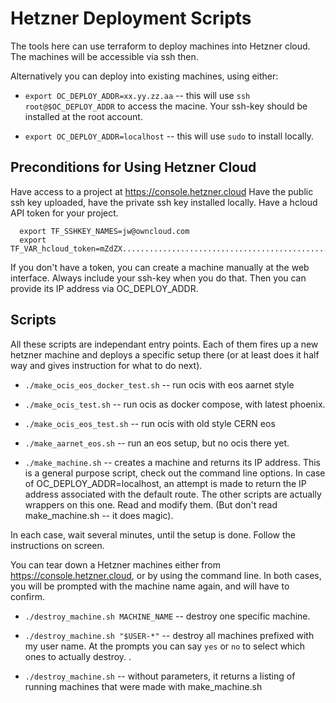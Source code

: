 # Hetzner Deployment Scripts

The tools here can use terraform to deploy machines into Hetzner cloud.
The machines will be accessible via ssh then.

Alternatively you can deploy into existing machines, using either:

 * `export OC_DEPLOY_ADDR=xx.yy.zz.aa` -- this will use `ssh root@$OC_DEPLOY_ADDR` to access the macine. Your ssh-key should be installed at the root account.

 * `export OC_DEPLOY_ADDR=localhost` -- this will use `sudo` to install locally.


## Preconditions for Using Hetzner Cloud

Have access to a project at https://console.hetzner.cloud
Have the public ssh key uploaded, have the private ssh key installed locally.
Have a hcloud API token for your project.
```
  export TF_SSHKEY_NAMES=jw@owncloud.com
  export TF_VAR_hcloud_token=mZdZX......................................................L8bml
```
If you don't have a token, you can create a machine manually at the web interface. Always include your ssh-key when you do that.
Then you can provide its IP address via OC_DEPLOY_ADDR.


## Scripts

All these scripts are independant entry points. Each of them fires up a new hetzner machine 
and deploys a specific setup there (or at least does it half way and gives instruction for what to do next).

 * `./make_ocis_eos_docker_test.sh` -- run ocis with eos aarnet style

 * `./make_ocis_test.sh` -- run ocis as docker compose, with latest phoenix.

 * `./make_ocis_eos_test.sh` -- run ocis with old style CERN eos

 * `./make_aarnet_eos.sh` -- run an eos setup, but no ocis there yet. 

 * `./make_machine.sh` -- creates a machine and returns its IP address.
   This is a general purpose script, check out the command line options.
   In case of OC_DEPLOY_ADDR=localhost, an attempt is made to return the IP address associated with the default route.
   The other scripts are actually wrappers on this one. Read and modify them. (But don't read make_machine.sh -- it does magic).

In each case, wait several minutes, until the setup is done.
Follow the instructions on screen.

You can tear down a Hetzner machines either from https://console.hetzner.cloud, or by using the command line.
In both cases, you will be prompted with the machine name again, and will have to confirm.

  * `./destroy_machine.sh MACHINE_NAME` -- destroy one specific machine.
  
  * `./destroy_machine.sh "$USER-*"` -- destroy all machines prefixed with my user name. At the prompts you can say `yes` or `no` to select which ones to actually destroy.
  .
  * `./destroy_machine.sh` -- without parameters, it returns a listing of running machines that were made with make_machine.sh
